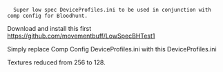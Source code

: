       Super low spec DeviceProfiles.ini to be used in conjunction with comp config for Bloodhunt.



Download and install this first https://github.com/movementbuff/LowSpecBHTest1



Simply replace Comp Config DeviceProfiles.ini with this DeviceProfiles.ini 

Textures reduced from 256 to 128.
